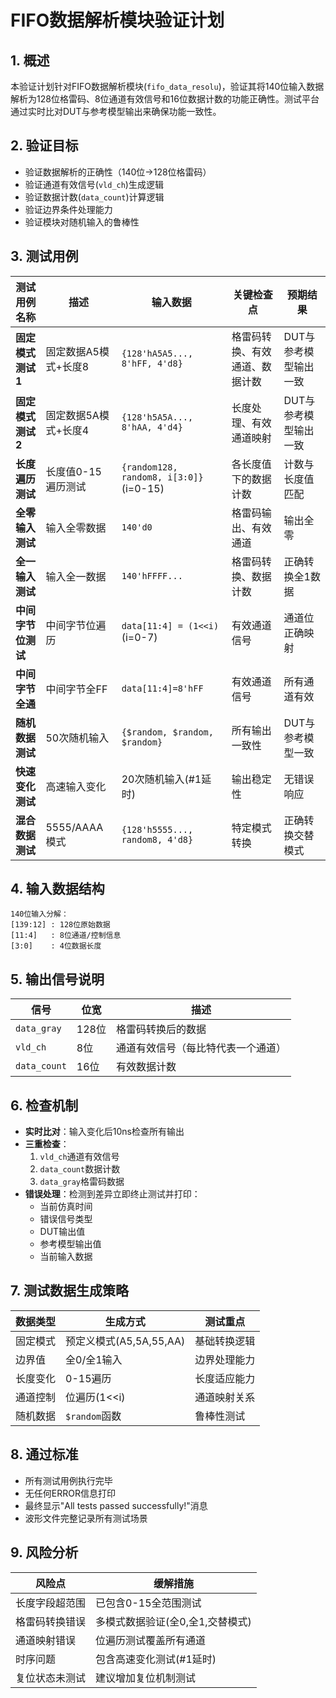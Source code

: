 # FIFO数据解析模块验证计划

## 1. 概述
本验证计划针对FIFO数据解析模块(`fifo_data_resolu`)，验证其将140位输入数据解析为128位格雷码、8位通道有效信号和16位数据计数的功能正确性。测试平台通过实时比对DUT与参考模型输出来确保功能一致性。

## 2. 验证目标
- 验证数据解析的正确性（140位→128位格雷码）
- 验证通道有效信号(`vld_ch`)生成逻辑
- 验证数据计数(`data_count`)计算逻辑
- 验证边界条件处理能力
- 验证模块对随机输入的鲁棒性

## 3. 测试用例

| 测试用例名称 | 描述 | 输入数据 | 关键检查点 | 预期结果 |
|--------------|------|----------|------------|----------|
| **固定模式测试1** | 固定数据A5模式+长度8 | `{128'hA5A5..., 8'hFF, 4'd8}` | 格雷码转换、有效通道、数据计数 | DUT与参考模型输出一致 |
| **固定模式测试2** | 固定数据5A模式+长度4 | `{128'h5A5A..., 8'hAA, 4'd4}` | 长度处理、有效通道映射 | DUT与参考模型输出一致 |
| **长度遍历测试** | 长度值0-15遍历测试 | `{random128, random8, i[3:0]}` (i=0-15) | 各长度值下的数据计数 | 计数与长度值匹配 |
| **全零输入测试** | 输入全零数据 | `140'd0` | 格雷码输出、有效通道 | 输出全零 |
| **全一输入测试** | 输入全一数据 | `140'hFFFF...` | 格雷码转换、数据计数 | 正确转换全1数据 |
| **中间字节位测试** | 中间字节位遍历 | `data[11:4] = (1<<i)` (i=0-7) | 有效通道信号 | 通道位正确映射 |
| **中间字节全通** | 中间字节全FF | `data[11:4]=8'hFF` | 有效通道信号 | 所有通道有效 |
| **随机数据测试** | 50次随机输入 | `{$random, $random, $random}` | 所有输出一致性 | DUT与参考模型一致 |
| **快速变化测试** | 高速输入变化 | 20次随机输入(#1延时) | 输出稳定性 | 无错误响应 |
| **混合数据测试** | 5555/AAAA模式 | `{128'h5555..., random8, 4'd8}` | 特定模式转换 | 正确转换交替模式 |

## 4. 输入数据结构
```plaintext
140位输入分解：
[139:12] : 128位原始数据
[11:4]   : 8位通道/控制信息
[3:0]    : 4位数据长度
```

## 5. 输出信号说明
| 信号 | 位宽 | 描述 |
|------|------|------|
| `data_gray` | 128位 | 格雷码转换后的数据 |
| `vld_ch` | 8位 | 通道有效信号（每比特代表一个通道） |
| `data_count` | 16位 | 有效数据计数 |

## 6. 检查机制
- **实时比对**：输入变化后10ns检查所有输出
- **三重检查**：
  1. `vld_ch`通道有效信号
  2. `data_count`数据计数
  3. `data_gray`格雷码数据
- **错误处理**：检测到差异立即终止测试并打印：
  - 当前仿真时间
  - 错误信号类型
  - DUT输出值
  - 参考模型输出值
  - 当前输入数据

## 7. 测试数据生成策略
| 数据类型 | 生成方式 | 测试重点 |
|----------|----------|----------|
| 固定模式 | 预定义模式(A5,5A,55,AA) | 基础转换逻辑 |
| 边界值 | 全0/全1输入 | 边界处理能力 |
| 长度变化 | 0-15遍历 | 长度适应能力 |
| 通道控制 | 位遍历(1<<i) | 通道映射关系 |
| 随机数据 | `$random`函数 | 鲁棒性测试 |

## 8. 通过标准
- 所有测试用例执行完毕
- 无任何ERROR信息打印
- 最终显示"All tests passed successfully!"消息
- 波形文件完整记录所有测试场景

## 9. 风险分析
| 风险点 | 缓解措施 |
|--------|----------|
| 长度字段超范围 | 已包含0-15全范围测试 |
| 格雷码转换错误 | 多模式数据验证(全0,全1,交替模式) |
| 通道映射错误 | 位遍历测试覆盖所有通道 |
| 时序问题 | 包含高速变化测试(#1延时) |
| 复位状态未测试 | 建议增加复位机制测试 |